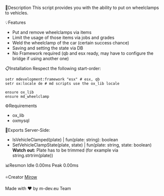 📑Description
This script provides you with the ability to put on wheelclamps to vehicles.

💡Features
- Put and remove wheelclamps via items
- Limit the usage of those items via jobs and grades
- Weld the wheelclamp of the car (certain success chance)
- Saving and setting the state via DB
- No Framework required (qb and esx ready, may have to configure the bridge if using another one)

📋Installation
Respect the following start-order:
```
setr mdevelopment:framework "esx" # esx, qb
setr ox:locale de # md scripts use the ox_lib locale

ensure ox_lib
ensure md_wheelclamp
```

⚙️Requirements
- ox_lib
- oxmysql

🤖Exports
Server-Side:
- IsVehicleClamped(plate) | fun(plate: string): boolean
- SetVehicleClampState(plate, state) | fun(plate: string, state: boolean)
**Watch out:** Plate has to be trimmed (for example via string.strtrim(plate))

📊Resmon
Idle 0.00ms
Peak 0.00ms


⭐Creator
[Mirow](https://github.com/Mirrrrrow)

Made with ❤️ by m-dev.eu  Team